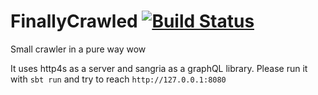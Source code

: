 # FinallyCrawled [![Build Status](https://travis-ci.org/daron666/FinallyCrawled.svg?branch=master)](https://travis-ci.org/daron666/FinallyCrawled)
Small crawler in a pure way wow

It uses http4s as a server and sangria as a graphQL library.
Please run it with `sbt run` and try to reach `http://127.0.0.1:8080`

